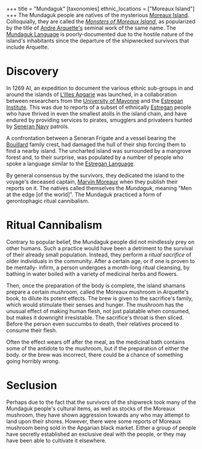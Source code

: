 +++
title = "Mundaguk"
[taxonomies]
ethnic_locations = ["Moreaux Island"]
+++
The Mundaguk people are natives of the mysterious [Moreaux Island](@/locations/moreaux-island.md). Colloquially, they are called
the [_Monsters of Moreaux Island_](@/misc/monsters-of-moreaux-island.md), as popularized by the title of [Andre Arquette's](@/characters/andre-arquette.md) seminal work
of the same name. The [Mundaguk Language](@/languages/mundaguk.md) is poorly-documented due to the hostile nature of the island's inhabitants since
the departure of the shipwrecked survivors that include Arquette.

# Discovery
In 1269 AI, an expedition to document the various ethnic sub-groups in and around the islands of [L'Illes Apgarie](@/locations/l-illes-apgarie.md) was launched, in a 
collaboration between researchers from the [University of Mayonne](@/organizations/university-of-mayonne.md) and the [Estregan Institute](@/organizations/estregan-institute.md).
This was due to reports of a subset of ethnically [Estregan](@/ethnicities/estregan.md) people who have thrived in even the smallest atolls in the island chain, 
and have endured by providing services to pirates, smugglers and privateers hunted by [Seneran Navy](@/organizations/seneran-navy.md) patrols.

A confrontation between a Seneran Frigate and a vessel bearing the [Bouillard](@/organizations/bouillard.md) family crest, had damaged the hull of their ship forcing them to find a
nearby island. The uncharted island was surrounded by a mangrove forest and, to their surprise, was populated by a number of people who spoke a language similar to the 
[Estregan Language](@/languages/estregan.md).

By general consensus by the survivors, they dedicated the island to the voyage's deceased captain, [Marvin Moreaux](@/characters/marvin-moreaux.md) when
they publish their reports on it. The natives called themselves the _Mundaguk_, meaning "Men at the edge \[of the world\]". The Mundaguk practiced a
form of gerontophagic ritual cannibalism.

# Ritual Cannibalism
Contrary to popular belief, the Mundaguk people did not mindlessly prey on other humans. Such a practice would have been a detriment to the survival of their
already small population. Instead, they perform a _ritual sacrifice_ of older individuals in the community. After a certain age, or if one is proven to be mentally-
infirm, a person undergoes a month-long ritual cleansing, by bathing in water boiled with a variety of medicinal herbs and flowers.

Then, once the preparation of the body is complete, the island shamans prepare a certain mushroom, called the Moreaux mushroom in Arquette's book, to dilute its potent
etfects. The brew is given to the sacrifice's family, which would stimulate their senses and hunger. The mushroom has the unusual effect of making human flesh, not just
palatable when consumed, but makes it downright irresistable. The sacrifice's throat is then sliced. Before the person even succumbs to death, their relatives proceed to
consume their flesh.

Often the effect wears off after the meal, as the medicinal bath contains some of the antidote to the mushroom, but if the preparation of either the body. or the brew
was incorrect, there could be a chance of something going horribly wrong.

# Seclusion
Perhaps due to the fact that the survivors of the shipwreck took many of the Mundaguk people's cultural items, as well as stocks of the Moreaux mushroom, they
have shown aggression towards any who may attempt to land upon their shores. However, there were some reports of Moreaux mushroom being sold in the Apgarian black market.
Either a group of people have secretly established an exclusive deal with the people, or they may have been able to cultivate it elsewhere.